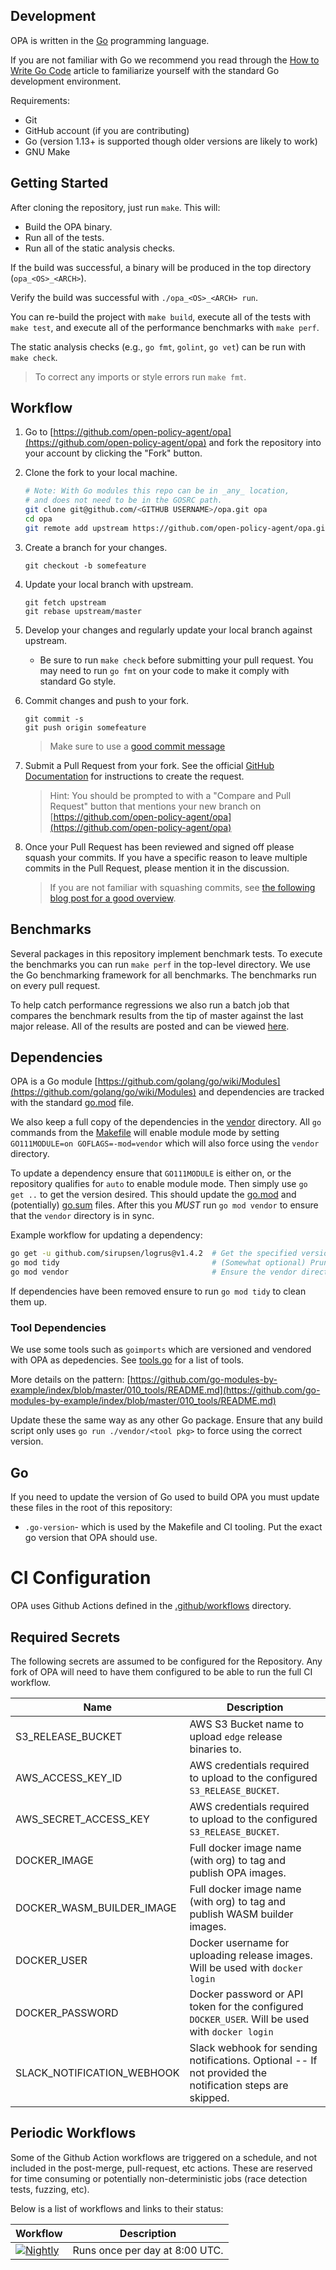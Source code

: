 ## Development

OPA is written in the [Go](https://golang.org) programming language.

If you are not familiar with Go we recommend you read through the [How to Write Go
Code](https://golang.org/doc/code.html) article to familiarize yourself with the standard Go development environment.

Requirements:

- Git
- GitHub account (if you are contributing)
- Go (version 1.13+ is supported though older versions are likely to work)
- GNU Make

## Getting Started

After cloning the repository, just run `make`. This will:

- Build the OPA binary.
- Run all of the tests.
- Run all of the static analysis checks.

If the build was successful, a binary will be produced in the top directory (`opa_<OS>_<ARCH>`).

Verify the build was successful with `./opa_<OS>_<ARCH> run`.

You can re-build the project with `make build`, execute all of the tests
with `make test`, and execute all of the performance benchmarks with `make perf`.

The static analysis checks (e.g., `go fmt`, `golint`, `go vet`) can be run
with `make check`.

> To correct any imports or style errors run `make fmt`.

## Workflow

1. Go to [https://github.com/open-policy-agent/opa](https://github.com/open-policy-agent/opa) and fork the repository
   into your account by clicking the "Fork" button.

1. Clone the fork to your local machine.
    
    ```bash
    # Note: With Go modules this repo can be in _any_ location,
    # and does not need to be in the GOSRC path.
    git clone git@github.com/<GITHUB USERNAME>/opa.git opa
    cd opa
    git remote add upstream https://github.com/open-policy-agent/opa.git
    ```

1. Create a branch for your changes.

    ```
    git checkout -b somefeature
    ```

1. Update your local branch with upstream.

    ```
    git fetch upstream
    git rebase upstream/master
    ```

1. Develop your changes and regularly update your local branch against upstream.

    - Be sure to run `make check` before submitting your pull request. You
      may need to run `go fmt` on your code to make it comply with standard Go
      style.

1. Commit changes and push to your fork.

    ```
    git commit -s
    git push origin somefeature
    ```
   
   > Make sure to use a [good commit message](../../CONTRIBUTING.md#commit-messages)

1. Submit a Pull Request from your fork. See the official [GitHub Documentation](https://help.github.com/en/github/collaborating-with-issues-and-pull-requests/creating-a-pull-request-from-a-fork)
   for instructions to create the request.
   
    > Hint: You should be prompted to with a "Compare and Pull Request" button
      that mentions your new branch on [https://github.com/open-policy-agent/opa](https://github.com/open-policy-agent/opa)

1. Once your Pull Request has been reviewed and signed off please squash your
   commits. If you have a specific reason to leave multiple commits in the
   Pull Request, please mention it in the discussion.

   > If you are not familiar with squashing commits, see [the following blog post for a good overview](http://gitready.com/advanced/2009/02/10/squashing-commits-with-rebase.html).

## Benchmarks

Several packages in this repository implement benchmark tests. To execute the
benchmarks you can run `make perf` in the top-level directory. We use the Go
benchmarking framework for all benchmarks. The benchmarks run on every pull
request.

To help catch performance regressions we also run a batch job that compares the
benchmark results from the tip of master against the last major release. All of
the results are posted and can be viewed
[here](https://opa-benchmark-results.s3.amazonaws.com/index.html).

## Dependencies

OPA is a Go module [https://github.com/golang/go/wiki/Modules](https://github.com/golang/go/wiki/Modules)
and dependencies are tracked with the standard [go.mod](../../go.mod) file.

We also keep a full copy of the dependencies in the [vendor](../../vendor)
directory. All `go` commands from the [Makefile](../../Makefile) will enable
module mode by setting `GO111MODULE=on GOFLAGS=-mod=vendor` which will also
force using the `vendor` directory.

To update a dependency ensure that `GO111MODULE` is either on, or the repository
qualifies for `auto` to enable module mode. Then simply use `go get ..` to get
the version desired. This should update the [go.mod](../../go.mod) and (potentially)
[go.sum](../../go.sum) files. After this you *MUST* run `go mod vendor` to ensure
that the `vendor` directory is in sync.

Example workflow for updating a dependency:

```bash
go get -u github.com/sirupsen/logrus@v1.4.2  # Get the specified version of the package.
go mod tidy                                  # (Somewhat optional) Prunes removed dependencies.
go mod vendor                                # Ensure the vendor directory is up to date.
```

If dependencies have been removed ensure to run `go mod tidy` to clean them up.


### Tool Dependencies

We use some tools such as `goimports` which are versioned and vendored
with OPA as depedencies. See [tools.go](../../tools.go) for a list of tools.

More details on the pattern: [https://github.com/go-modules-by-example/index/blob/master/010_tools/README.md](https://github.com/go-modules-by-example/index/blob/master/010_tools/README.md)

Update these the same way as any other Go package. Ensure that any build script
only uses `go run ./vendor/<tool pkg>` to force using the correct version.

## Go

If you need to update the version of Go used to build OPA you must update these
files in the root of this repository:

* `.go-version`- which is used by the Makefile and CI tooling. Put the exact go
  version that OPA should use.

# CI Configuration

OPA uses Github Actions defined in the [.github/workflows](../../.github/workflows)
directory.

## Required Secrets

The following secrets are assumed to be configured for the Repository. Any fork of
OPA will need to have them configured to be able to run the full CI workflow.

| Name | Description |
|------|-------------|
| S3_RELEASE_BUCKET | AWS S3 Bucket name to upload `edge` release binaries to. |
| AWS_ACCESS_KEY_ID | AWS credentials required to upload to the configured `S3_RELEASE_BUCKET`. |
| AWS_SECRET_ACCESS_KEY | AWS credentials required to upload to the configured `S3_RELEASE_BUCKET`. |
| DOCKER_IMAGE | Full docker image name (with org) to tag and publish OPA images. |
| DOCKER_WASM_BUILDER_IMAGE | Full docker image name (with org) to tag and publish WASM builder images. |
| DOCKER_USER | Docker username for uploading release images. Will be used with `docker login` |
| DOCKER_PASSWORD | Docker password or API token for the configured `DOCKER_USER`. Will be used with `docker login` |
| SLACK_NOTIFICATION_WEBHOOK | Slack webhook for sending notifications. Optional -- If not provided the notification steps are skipped. |

## Periodic Workflows

Some of the Github Action workflows are triggered on a schedule, and not included in the
post-merge, pull-request, etc actions. These are reserved for time consuming or potentially
non-deterministic jobs (race detection tests, fuzzing, etc).

Below is a list of workflows and links to their status:

| Workflow | Description |
|----------|-------------|
| [![Nightly](https://github.com/open-policy-agent/opa/workflows/Nightly/badge.svg?branch=master)](https://github.com/open-policy-agent/opa/actions?query=workflow%3A"Nightly") | Runs once per day at 8:00 UTC. |